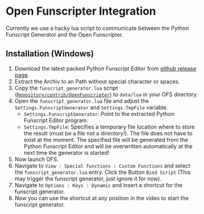 # Open Funscripter Integration

Currently we use a hacky lua script to communicate between the Python Funscript Generator and the Open Funscripter.

## Installation (Windows)

1. Download the latest packed Python Funscript Editor from [github release page](https://github.com/michael-mueller-git/Python-Funscript-Editor/releases).
2. Extract the Archiv to an Path without special character or spaces.
3. Copy the `funscript_generator.lua` script ([`Repository/contrib/OpenFunscripter`](https://github.com/michael-mueller-git/Python-Funscript-Editor/tree/main/contrib/OpenFunscripter)) to `data/lua` in your OFS directory.
4. Open the `funscript_generator.lua` file and adjust the `Settings.FunscriptGenerator` and `Settings.TmpFile` variable.
   - `Settings.FunscriptGenerator`: Point to the extracted Python Funscript Editor program.
   - `Settings.TmpFile`: Specifies a temporary file location where to store the result (must be a file not a directory!). The file does not have to exist at the moment. The specified file will be generated from the Python Funscript Editor and will be overwritten automatically at the next time the generator is started!
5. Now launch OFS.
6. Navigate to `View : Special functions : Custom Functions` and select the `funscript_generator.lua` entry. Click the Button `Bind Script` (This may trigger the funscript generator, just ignore it for now).
7. Navigate to `Options : Keys : Dynamic` and insert a shortcut for the funscript generator.
8. Now you can use the shortcut at any position in the video to start the funscript generator.

